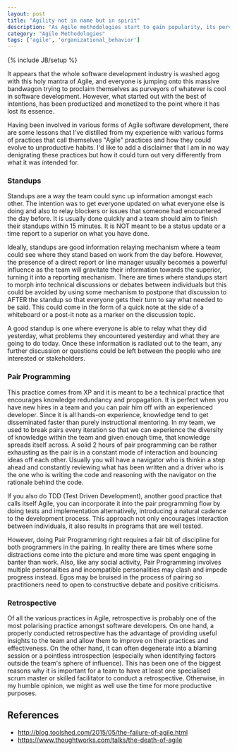 ```yaml
---
layout: post
title: "Agility not in name but in spirit"
description: "As Agile methodologies start to gain popularity, its pervasive use is diluting the meaning of Agile"
category: "Agile Methodologies" 
tags: ['agile', 'organizational_behavior']
---
```

{% include JB/setup %}

It appears that the whole software development industry is washed agog with this holy mantra of Agile, and everyone is jumping onto this massive bandwagon trying to proclaim themselves as purveyors of whatever is cool in software development. However, what started out with the best of intentions, has been productized and monetized to the point where it has lost its essence.

<!--more--> 

Having been involved in various forms of Agile software development, there are some lessons that I've distilled from my experience with various forms of practices that call themselves "Agile" practices and how they could evolve to unproductive habits. I'd like to add a disclaimer that I am in no way denigrating these practices but how it could turn out very differently from what it was intended for.

### Standups
Standups are a way the team could sync up information amongst each other. The intention was to get everyone updated on what everyone else is doing and also to relay blockers or issues that someone had encountered the day before. It is usually done quickly and a team should aim to finish their standups within 15 minutes. It is NOT meant to be a status update or a time report to a superior on what you have done.

Ideally, standups are good information relaying mechanism where a team could see where they stand based on work from the day before. However, the presence of a direct report or line manager usually becomes a powerful influence as the team will gravitate their information towards the superior, turning it into a reporting mechanism. There are times where standups start to morph into technical discussions or debates between individuals but this could be avoided by using some mechanism to postpone that discussion to AFTER the standup so that everyone gets their turn to say what needed to be said. This could come in the form of a quick note at the side of a whiteboard or a post-it note as a marker on the discussion topic.

A good standup is one where everyone is able to relay what they did yesterday, what problems they encountered yesterday and what they are going to do today. Once these information is radiated out to the team, any further discussion or questions could be left between the people who are interested or stakeholders. 

### Pair Programming
This practice comes from XP and it is meant to be a technical practice that encourages knowledge redundancy and propagation. It is perfect when you have new hires in a team and you can pair him off with an experienced developer. Since it is all hands-on experience, knowledge tend to get disseminated faster than purely instructional mentoring. In my team, we used to break pairs every iteration so that we can experience the diversity of knowledge within the team and given enough time, that knowledge spreads itself across. A solid 2 hours of pair programming can be rather exhausting as the pair is in a constant mode of interaction and bouncing ideas off each other. Usually you will have a navigator who is thinkin a step ahead and constantly reviewing what has been written and a driver who is the one who is writing the code and reasoning with the navigator on the rationale behind the code.

If you also do TDD (Test Driven Development), another good practice that calls itself Agile, you can incorporate it into the pair programming flow by doing tests and implementation alternatively, introducing a natural cadence to the development process. This approach not only encourages interaction between individuals, it also results in programs that are well tested.

However, doing Pair Programming right requires a fair bit of discipline for both programmers in the pairing. In reality there are times where some distractions come into the picture and more time was spent engaging in banter than work. Also, like any social activity, Pair Programming involves multiple personalities and incompatible personalities may clash and impede progress instead. Egos may be bruised in the process of pairing so practitioners need to open to constructive debate and positive criticisms.

### Retrospective
Of all the various practices in Agile, retrospective is probably one of the most polarising practice amongst software developers. On one hand, a properly conducted retrospective has the advantage of providing useful insights to the team and allow them to improve on their practices and effectiveness. On the other hand, it can often degenerate into a blaming session or a pointless introspection (especially when identifying factors outside the team's sphere of influence). This has been one of the biggest reasons why it is important for a team to have at least one specialised scrum master or skilled facilitator to conduct a retrospective. Otherwise, in my humble opinion, we might as well use the time for more productive purposes.
 

References
----------
* http://blog.toolshed.com/2015/05/the-failure-of-agile.html
* https://www.thoughtworks.com/talks/the-death-of-agile
